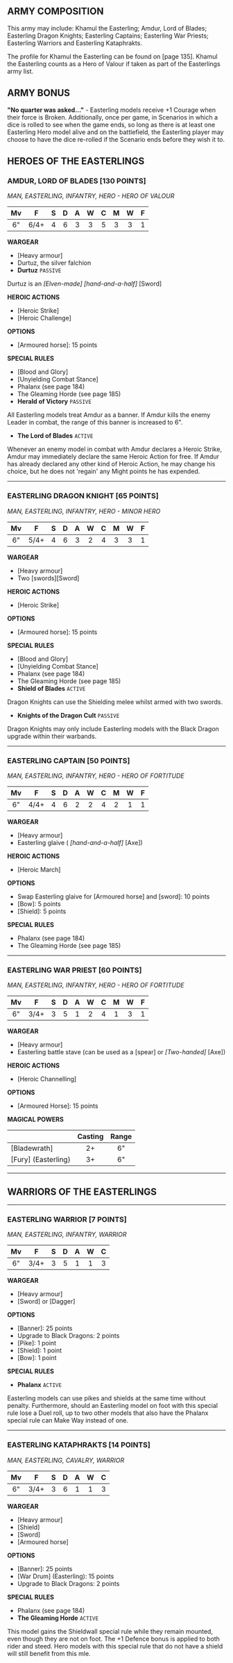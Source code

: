 ﻿## ARMY COMPOSITION

This army may include: Khamul the Easterling; Amdur, Lord of Blades; Easterling Dragon Knights; Easterling Captains; Easterling War Priests; Easterling Warriors and Easterling Kataphrakts.

The profile for Khamul the Easterling can be found on [page 135]. Khamul the Easterling counts as a Hero of Valour if taken as part of the Easterlings army list.

## ARMY BONUS

**"No quarter was asked..."** - Easterling models receive +1 Courage when their force is Broken. Additionally, once per game, in Scenarios in which a dice is rolled to see when the game ends, so long as there is at least one Easterling Hero model alive and on the battlefield, the Easterling player may choose to have the dice re-rolled if the Scenario ends before they wish it to.

## HEROES OF THE EASTERLINGS

<div class="unitCard" markdown>

### AMDUR, LORD OF BLADES [130 POINTS]
*MAN, EASTERLING, INFANTRY, HERO - HERO OF VALOUR*

| Mv | F | S | D | A | W | C | M | W | F |
|:--:|:--:|:-:|:--:|:-:|:-:|:-:|:-:|:-:|:-:|
| 6" | 6/4+ | 4 | 6 | 3 | 3 | 5 | 3 | 3 | 1 |

**WARGEAR**

- [Heavy armour]
- Durtuz, the silver falchion
- **Durtuz** `PASSIVE`

Durtuz is an *[Elven-made]* *[hand-and-a-half]* [Sword]

**HEROIC ACTIONS**

- [Heroic Strike]
- [Heroic Challenge]

**OPTIONS**

- [Armoured horse]: 15 points

**SPECIAL RULES**

- [Blood and Glory]
- [Unyielding Combat Stance]
- Phalanx (see page 184)
- The Gleaming Horde (see page 185)
- **Herald of Victory** `PASSIVE`

All Easterling models treat Amdur as a banner. If Amdur kills the enemy Leader in combat, the range of this banner is increased to 6".

- **The Lord of Blades** `ACTIVE`

Whenever an enemy model in combat with Amdur declares a Heroic Strike, Amdur may immediately declare the same Heroic Action for free. If Amdur has already declared any other kind of Heroic Action, he may change his choice, but he does not 'regain' any Might points he has expended.

</div>

---

<div class="unitCard" markdown>

### EASTERLING DRAGON KNIGHT [65 POINTS]
*MAN, EASTERLING, INFANTRY, HERO - MINOR HERO*

| Mv | F | S | D | A | W | C | M | W | F |
|:--:|:--:|:-:|:--:|:-:|:-:|:-:|:-:|:-:|:-:|
| 6" | 5/4+ | 4 | 6 | 3 | 2 | 4 | 3 | 3 | 1 |

**WARGEAR**

- [Heavy armour]
- Two [swords][Sword]

**HEROIC ACTIONS**

- [Heroic Strike]

**OPTIONS**

- [Armoured horse]: 15 points

**SPECIAL RULES**

- [Blood and Glory]
- [Unyielding Combat Stance]
- Phalanx (see page 184)
- The Gleaming Horde (see page 185)
- **Shield of Blades** `ACTIVE`

Dragon Knights can use the Shielding melee whilst armed with two swords.

- **Knights of the Dragon Cult** `PASSIVE`

Dragon Knights may only include Easterling models with the Black Dragon upgrade within their warbands.

</div>

---

<div class="unitCard" markdown>

### EASTERLING CAPTAIN [50 POINTS]
*MAN, EASTERLING, INFANTRY, HERO - HERO OF FORTITUDE*

| Mv | F | S | D | A | W | C | M | W | F |
|:--:|:--:|:-:|:--:|:-:|:-:|:-:|:-:|:-:|:-:|
| 6" | 4/4+ | 4 | 6 | 2 | 2 | 4 | 2 | 1 | 1 |

**WARGEAR**

- [Heavy armour]
- Easterling glaive ( *[hand-and-a-half]* [Axe])

**HEROIC ACTIONS**

- [Heroic March]

**OPTIONS**

- Swap Easterling glaive for [Armoured horse] and [sword]: 10 points
- [Bow]: 5 points
- [Shield]: 5 points

**SPECIAL RULES**

- Phalanx (see page 184)
- The Gleaming Horde (see page 185)

</div>

---

<div class="unitCard" markdown>

### EASTERLING WAR PRIEST [60 POINTS]
*MAN, EASTERLING, INFANTRY, HERO - HERO OF FORTITUDE*

| Mv | F | S | D | A | W | C | M | W | F |
|:--:|:--:|:-:|:-:|:-:|:-:|:-:|:-:|:-:|:-:|
| 6" | 3/4+ | 3 | 5 | 1 | 2 | 4 | 1 | 3 | 1 |

**WARGEAR**

- [Heavy armour]
- Easterling battle stave (can be used as a [spear] or *[Two-handed]* [Axe])

**HEROIC ACTIONS**

- [Heroic Channelling]

**OPTIONS**

- [Armoured Horse]: 15 points

**MAGICAL POWERS**

|     | Casting | Range |
|---------------|:-------:|:-----:|
| [Bladewrath]  | 2+   | 6"  |
| [Fury] (Easterling) | 3+ | 6"  |

---

## WARRIORS OF THE EASTERLINGS

---

<div class="unitCard" markdown>

### EASTERLING WARRIOR [7 POINTS]
*MAN, EASTERLING, INFANTRY, WARRIOR*

| Mv | F | S | D | A | W | C |
|:--:|:--:|:-:|:--:|:-:|:-:|:-:|
| 6" | 3/4+ | 3 | 5 | 1 | 1 | 3 |

**WARGEAR**

- [Heavy armour]
- [Sword] or [Dagger]

**OPTIONS**

- [Banner]: 25 points
- Upgrade to Black Dragons: 2 points
- [Pike]: 1 point
- [Shield]: 1 point
- [Bow]: 1 point

**SPECIAL RULES**

- **Phalanx** `ACTIVE`

Easterling models can use pikes and shields at the same time without penalty. Furthermore, should an Easterling model on foot with this special rule lose a Duel roll, up to two other models that also have the Phalanx special rule can Make Way instead of one.

</div>

---

<div class="unitCard" markdown>

### EASTERLING KATAPHRAKTS [14 POINTS]
*MAN, EASTERLING, CAVALRY, WARRIOR*

| Mv | F | S | D | A | W | C |
|:--:|:--:|:-:|:--:|:-:|:-:|:-:|
| 6" | 3/4+ | 3 | 6 | 1 | 1 | 3 |

**WARGEAR**

- [Heavy armour]
- [Shield]
- [Sword]
- [Armoured horse]

**OPTIONS**

- [Banner]: 25 points
- [War Drum] (Easterling): 15 points
- Upgrade to Black Dragons: 2 points

**SPECIAL RULES**

- Phalanx (see page 184)
- **The Gleaming Horde** `ACTIVE`

This model gains the Shieldwall special rule while they remain mounted, even though they are not on foot. The +1 Defence bonus is applied to both rider and steed. Hero models with this special rule that do not have a shield will still benefit from this mle.

</div>
